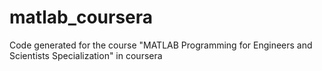 # matlab_coursera
Code generated for the course "MATLAB Programming for Engineers and Scientists Specialization" in coursera
